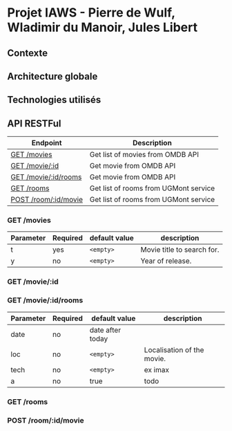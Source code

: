 # Projet IAWS - Pierre de Wulf, Wladimir du Manoir, Jules Libert
## Contexte
## Architecture globale
## Technologies utilisés
## API RESTFul
| Endpoint | Description | 
| ---- | ----------------- | 
| [GET /movies](#get-movies) | Get list of movies from OMDB API |
| [GET /movie/:id](#get-movieid) | Get movie from OMDB API | 
| [GET /movie/:id/rooms](#get-movieidrooms) | Get movie from OMDB API | 
| [GET /rooms](#get-rooms) | Get list of rooms from UGMont service | 
| [POST /room/:id/movie](#post-roomidmovie) | Get list of rooms from UGMont service | 

### GET /movies


| Parameter | Required | default value | description |
| --------- | -------- | ------------- | ----------- |
| t         | yes      | ``<empty>``   | Movie title to search for.|
| y         | no       | ``<empty>``   | Year of release. |


### GET /movie/:id

### GET /movie/:id/rooms

| Parameter | Required | default value | description |
| --------- | -------- | ------------- | ----------  |
| date      | no       | date after today  |         |
| loc       | no       | ``<empty>``   | Localisation of the movie.|
| tech      | no       | ``<empty>``   | ex imax |
| a         | no       |  true         | todo    |

### GET /rooms
### POST /room/:id/movie
